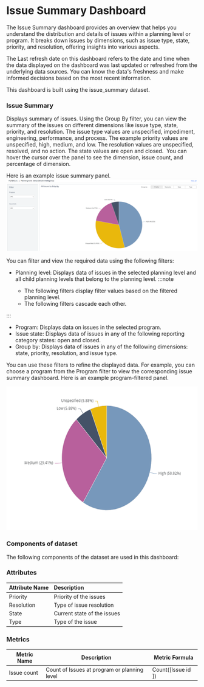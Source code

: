 # Issue Summary Dashboard

The Issue Summary dashboard provides an overview that helps you understand the distribution and details of issues within a planning level or program. It breaks down issues by dimensions, such as issue type, state, priority, and resolution, offering insights into various aspects.

 The Last refresh date on this dashboard refers to the date and time when the data displayed on the dashboard was last updated or refreshed from the underlying data sources. You can know the data's freshness and make informed decisions based on the most recent information.

This dashboard is built using the issue_summary dataset.

### Issue Summary

Displays summary of issues. Using the Group By filter, you can view the summary of the issues on different dimensions like issue type, state, priority, and resolution. The issue type values are unspecified, impediment, engineering, performance, and process. The example priority values are unspecified, high, medium, and low. The resolution values are unspecified, resolved, and no action. The state values are open and closed.  You can hover the cursor over the panel to see the dimension, issue count, and percentage of dimension.

Here is an example issue summary panel.
![Issue Summary](./images/issue_summary.PNG)

You can filter and view the required data using the following filters:

- Planning level: Displays data of issues in the selected planning level and all child planning levels that belong to the planning level.
:::note

  - The following filters display filter values based on the filtered planning level.
  - The following filters cascade each other.

:::
- Program: Displays data on issues in the selected program.
- Issue state: Displays data of issues in any of the following reporting category states: open and closed.
- Group by: Displays data of issues in any of the following dimensions: state, priority, resolution, and issue type.
 
You can use these filters to refine the displayed data. For example, you can choose a program from the Program filter to view the corresponding issue summary dashboard. Here is an example program-filtered panel.

![Issue summary filtered panel](./images/issue_summary_filtered_panel.PNG)

### Components of dataset

The following components of the dataset are used in this dashboard: 

### Attributes
| Attribute Name  | Description |
|:-------------|:------------|
|Priority|Priority of the issues|
|Resolution|Type of issue resolution|
|State|Current state of the issues|
|Type|Type of the issue|

### Metrics
| Metric Name  | Description |Metric Formula|
|-------------|------------|-------------|
|Issue count|Count of Issues at program or planning level|Count([Issue id ])|

